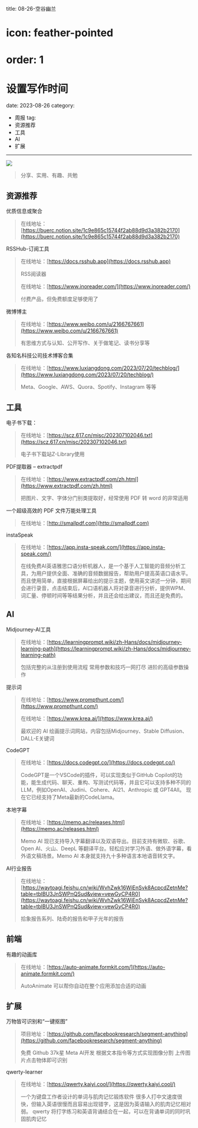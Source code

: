 title: 08-26-空谷幽兰
# icon: feather-pointed
# order: 1
# 设置写作时间
date: 2023-08-26
category:
  - 周报
tag:
  - 资源推荐
  - 工具
  - AI
  - 扩展
---

![](https://easyimage.smitten.top/i/2023/03/06/wdvhbf.webp)

> 分享、实用、有趣、共勉


## 资源推荐


优质信息或聚合

> 在线地址：[https://buerc.notion.site/1c9e865c15744f2ab88d9d3a382b2170](https://buerc.notion.site/1c9e865c15744f2ab88d9d3a382b2170)


RSSHub-订阅工具

> 在线地址：[https://docs.rsshub.app](https://docs.rsshub.app)
> 
> RSS阅读器
> 
> 在线地址：[https://www.inoreader.com/](https://www.inoreader.com/)
> 
> 付费产品，但免费额度足够使用了


微博博主

> 在线地址：[https://www.weibo.com/u/2166767661](https://www.weibo.com/u/2166767661)
> 
> 有思维方式与认知、公开写作、关于做笔记、读书分享等

各知名科技公司技术博客合集

> 在线地址：[https://www.luxiangdong.com/2023/07/20/techblog/](https://www.luxiangdong.com/2023/07/20/techblog/)
> 
> Meta、Google、AWS、Quora、Spotify、Instagram 等等


## 工具

电子书下载：

> 在线地址：[https://scz.617.cn/misc/202307102046.txt](https://scz.617.cn/misc/202307102046.txt)
> 
> 电子书下载站Z-Library使用

PDF提取器 – extractpdf

> 在线地址：[https://www.extractpdf.com/zh.html](https://www.extractpdf.com/zh.html)
> 
> 把图片、文字、字体分门别类提取好，经常使用 PDF 转 word 的非常适用

一个超级高效的 PDF 文件万能处理工具

> 在线地址：[http://smallpdf.com](http://smallpdf.com)


instaSpeak

> 在线地址：[https://app.insta-speak.com/](https://app.insta-speak.com/)
> 
> 在线免费AI英语雅思口语分析机器人，是一个基于人工智能的音频分析工具，为用户提供全面、准确的音频数据报告，帮助用户提高英语口语水平。而且使用简单，直接根据屏幕给出的提示主题，使用英文讲述一分钟，期间会进行录音，点击结束后，AI口语机器人将对录音进行分析，提供WPM、词汇量、停顿时间等等结果分析，并且还会给出建议，而且还是免费的。


## AI

Midjourney-AI工具

> 在线地址：[https://learningprompt.wiki/zh-Hans/docs/midjourney-learning-path](https://learningprompt.wiki/zh-Hans/docs/midjourney-learning-path)
> 
> 包括完整的从注册到使用流程
> 常用参数和技巧一网打尽
> 进阶的高级参数操作


提示词

> 在线地址：[https://www.prompthunt.com/](https://www.prompthunt.com/)
> 
> 在线地址：[https://www.krea.ai/](https://www.krea.ai/)
> 
> 最欢迎的 AI 绘画提示词网站，内容包括Midjourney、Stable Diffusion、DALL-E关键词

CodeGPT

> 在线地址：[https://docs.codegpt.co/](https://docs.codegpt.co/)
> 
> CodeGPT是一个VSCode的插件，可以实现类似于GitHub Copilot的功能，能生成代码、聊天、重构、写测试代码等，并且它可以支持多种不同的LLM，例如OpenAI、Judini、Cohere、AI21、Anthropic 或 GPT4All。 现在它已经支持了Meta最新的CodeLlama。

本地字幕

> 在线地址：[https://memo.ac/releases.html](https://memo.ac/releases.html)
> 
> Memo AI 现已支持导入字幕翻译以及双语导出。目前支持有微软、谷歌、Open AI、火山、DeepL 等翻译平台。轻松应对学习外语、做外语字幕，看外语文稿场景。Memo AI 本身就支持九十多种语言本地语音转文字。



AI行业报告

> 在线地址：[https://waytoagi.feishu.cn/wiki/WvhZwk16WiEnSvk8AcpcdZetnMe?table=tblBU3JnSWPnQSud&view=vewGyCP4R0](https://waytoagi.feishu.cn/wiki/WvhZwk16WiEnSvk8AcpcdZetnMe?table=tblBU3JnSWPnQSud&view=vewGyCP4R0)
> 
> 拾象报告系列、陆奇的报告和甲子光年的报告


## 前端

有趣的动画库

> 在线地址：[https://auto-animate.formkit.com/](https://auto-animate.formkit.com/)
> 
> AutoAnimate 可以帮你自动在整个应用添加合适的动画




## 扩展


万物皆可识别和“一键抠图” 

> 项目地址：[https://github.com/facebookresearch/segment-anything](https://github.com/facebookresearch/segment-anything)
> 
> 免费 Github 37k星 Meta AI开发 根据文本指令等方式实现图像分割 上传图片点击物体即可识别


qwerty-learner

> 在线地址：[https://qwerty.kaiyi.cool/](https://qwerty.kaiyi.cool/)
> 
> 一个为键盘工作者设计的单词与肌肉记忆锻炼软件 很多人打中文速度很快，但输入英语很慢而且容易出现错字，这是因为英语输入的肌肉记忆相对弱。 qwerty 将打字练习和英语背诵结合在一起，可以在背诵单词的同时巩固肌肉记忆














